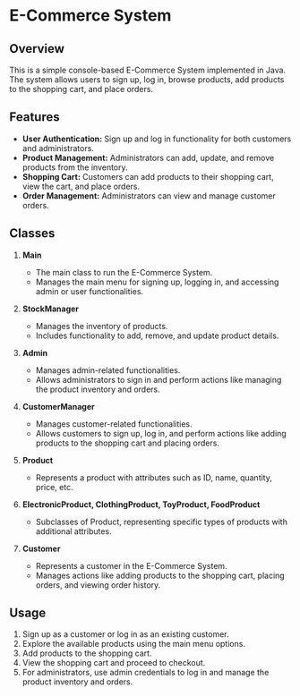 # E-Commerce System

## Overview

This is a simple console-based E-Commerce System implemented in Java. The system allows users to sign up, log in, browse products, add products to the shopping cart, and place orders.

## Features

- **User Authentication:** Sign up and log in functionality for both customers and administrators.
- **Product Management:** Administrators can add, update, and remove products from the inventory.
- **Shopping Cart:** Customers can add products to their shopping cart, view the cart, and place orders.
- **Order Management:** Administrators can view and manage customer orders.

## Classes

1. **Main**
   - The main class to run the E-Commerce System.
   - Manages the main menu for signing up, logging in, and accessing admin or user functionalities.

2. **StockManager**
   - Manages the inventory of products.
   - Includes functionality to add, remove, and update product details.

3. **Admin**
   - Manages admin-related functionalities.
   - Allows administrators to sign in and perform actions like managing the product inventory and orders.

4. **CustomerManager**
   - Manages customer-related functionalities.
   - Allows customers to sign up, log in, and perform actions like adding products to the shopping cart and placing orders.

5. **Product**
   - Represents a product with attributes such as ID, name, quantity, price, etc.

6. **ElectronicProduct, ClothingProduct, ToyProduct, FoodProduct**
   - Subclasses of Product, representing specific types of products with additional attributes.

7. **Customer**
   - Represents a customer in the E-Commerce System.
   - Manages actions like adding products to the shopping cart, placing orders, and viewing order history.

## Usage

1. Sign up as a customer or log in as an existing customer.
2. Explore the available products using the main menu options.
3. Add products to the shopping cart.
4. View the shopping cart and proceed to checkout.
5. For administrators, use admin credentials to log in and manage the product inventory and orders.



